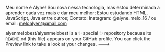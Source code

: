 Meu nome é Alyne!
Sou nova nessa tecnologia, mas estou determinada a aprender cada vez mais e dar meu melhor;
Estou estudando HTML, JavaScript, Java entre outros;
Contato: Instagram: @alyne_melo_16 / ou email: meloalyen@gmail.com

alyenmelobest/alyenmelobest is a ✨ special ✨ repository because its `README.md` (this file) appears on your GitHub profile.
You can click the Preview link to take a look at your changes.
--->
